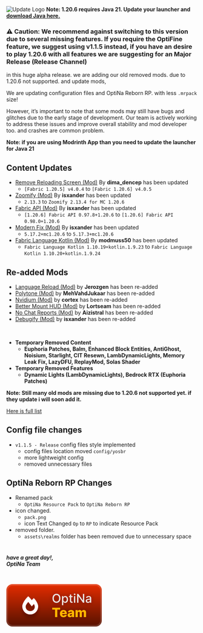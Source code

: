 ![Update Logo](https://github.com/NotAGanesh/OptiNa-Reborn/blob/main/update_banners/hotfix_changelog_banner.png?raw=true)
**Note: 1.20.6 requires Java 21. Update your launcher and [download Java here.](https://www.oracle.com/in/java/technologies/downloads/)**

### ⚠️ Caution: **We recommend against switching to this version due to several missing features. If you require the OptiFine feature, we suggest using v1.1.5 instead, if you have an desire to play 1.20.6 with all features we are suggesting for an Major Release (Release Channel)**

in this huge alpha release. we are adding our old removed mods. due to 1.20.6 not supported. and update mods,

We are updating configuration files and OptiNa Reborn RP. with less `.mrpack` size!

However, it’s important to note that some mods may still have bugs and glitches due to the early stage of development. Our team is actively working to address these issues and improve overall stability and mod developer too. and crashes are common problem.


**Note: if you are using Modrinth App than you need to update the launcher for Java 21**
## Content Updates
- [Remove Reloading Screen (Mod)](https://modrinth.com/mod/rrls) By **dima_dencep** has been updated
    - `[Fabric 1.20.5] v4.0.4` to `[Fabric 1.20.6] v4.0.5`
- [Zoomify (Mod)](https://modrinth.com/mod/zoomify/) By **isxander** has been updated
    - `2.13.3` to `Zoomify 2.13.4 for MC 1.20.6`
- [Fabric API (Mod)](https://modrinth.com/mod/fabric-api) By **isxander** has been updated
    - `[1.20.6] Fabric API 0.97.8+1.20.6` to `[1.20.6] Fabric API 0.98.0+1.20.6`
- [Modern Fix (Mod)](https://modrinth.com/mod/modernfix) By **isxander** has been updated
    - `5.17.2+mc1.20.6` to `5.17.3+mc1.20.6`
- [Fabric Language Kotlin (Mod)](https://modrinth.com/mod/fabric-language-kotlin) By **modmuss50** has been updated
    - `Fabric Language Kotlin 1.10.19+kotlin.1.9.23` to `Fabric Language Kotlin 1.10.20+kotlin.1.9.24`
      
## Re-added Mods
- [Language Reload (Mod)](https://modrinth.com/mod/language-reload) by **Jerozgen** has been re-added
- [Polytone (Mod)](https://modrinth.com/mod/polytone) by **MehVahdJukaar** has been re-added
- [Nvidium (Mod)](https://modrinth.com/mod/nvidium) by **cortex** has been re-added
- [Better Mount HUD (Mod)](https://modrinth.com/mod/better-mount-hud) by **Lortseam** has been re-added
- [No Chat Reports (Mod)](https://modrinth.com/mod/no-chat-reports) by **Aizistral** has been re-added
- [Debugify (Mod)](https://modrinth.com/mod/debugify) by **isxander** has been re-added

 <br>

- **Temporary Removed Content**
    - **Euphoria Patches, Balm, Enhanced Block Entities, AntiGhost, Noisium, Starlight, CIT Resewn, LambDynamicLights, Memory Leak Fix, LazyDFU, ReplayMod, Solas Shader**
- **Temporary Removed Features**
    - **Dynamic Lights (LambDynamicLights), Bedrock RTX (Euphoria Patches)**
      
**Note: Still many old mods are missing due to 1.20.6 not supported yet. if they update i will soon add it.**

[Here is full list](https://github.com/NotAGanesh/OptiNa-Reborn/issues/18)
## Config file changes
- `v1.1.5 - Release` config files style implemented
     - config files location moved `config/yosbr`
     - more lightweight config
     - removed unnecessary files

## OptiNa Reborn RP Changes
- Renamed pack
   - `OptiNa Resource Pack` to `OptiNa Reborn RP`
- icon changed.
   - `pack.png`
   - icon Text Changed `Op` to `RP` to indicate Resource Pack
- removed folder.
   - `assets\realms` folder has been removed due to unnecessary space

 #
 
***have a great day!,*** <br>
***OptiNa Team***

<br>

![OptiNa Team](https://raw.githubusercontent.com/NotAGanesh/OptiNa-Team/c834c07242f36d99bc07b4e6b1219cd71d7470e0/badges/cozy.svg)
